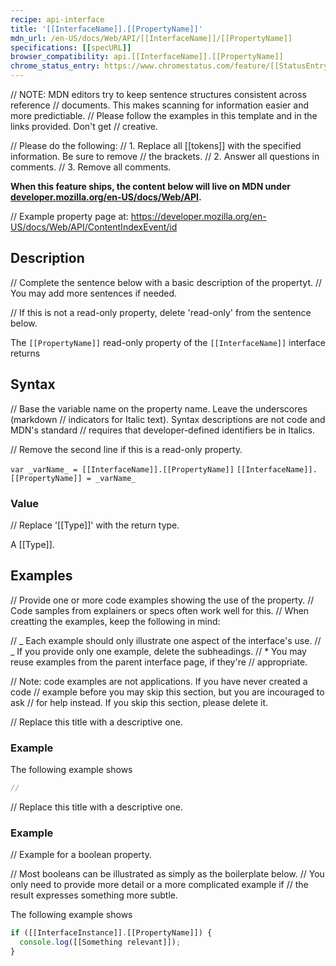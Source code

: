 ```yaml
---
recipe: api-interface
title: '[[InterfaceName]].[[PropertyName]]'
mdn_url: /en-US/docs/Web/API/[[InterfaceName]]/[[PropertyName]]
specifications: [[specURL]]
browser_compatibility: api.[[InterfaceName]].[[PropertyName]]
chrome_status_entry: https://www.chromestatus.com/feature/[[StatusEntryID]]
---
```


// NOTE: MDN editors try to keep sentence structures consistent across reference
// documents. This makes scanning for information easier and more predictiable.
// Please follow the examples in this template and in the links provided. Don't get
// creative.

// Please do the following:
// 1. Replace all [[tokens]] with the specified information. Be sure to remove
// the brackets.
// 2. Answer all questions in comments.
// 3. Remove all comments.

**When this feature ships, the content below will live on MDN under
[developer.mozilla.org/en-US/docs/Web/API](https://developer.mozilla.org/en-US/docs/Web/API).**

// Example property page at: https://developer.mozilla.org/en-US/docs/Web/API/ContentIndexEvent/id

## Description

// Complete the sentence below with a basic description of the propertyt.
// You may add more sentences if needed.

// If this is not a read-only property, delete 'read-only' from the sentence below.

The `[[PropertyName]]` read-only property of the `[[InterfaceName]]` interface returns

## Syntax

// Base the variable name on the property name. Leave the underscores (markdown
// indicators for Italic text). Syntax descriptions are not code and MDN's standard
// requires that developer-defined identifiers be in Italics.

// Remove the second line if this is a read-only property.

`var _varName_ = [[InterfaceName]].[[PropertyName]]`
`[[InterfaceName]].[[PropertyName]] = _varName_`

### Value

// Replace '[[Type]]' with the return type.

A [[Type]].

## Examples

// Provide one or more code examples showing the use of the property.
// Code samples from explainers or specs often work well for this.
// When creatting the examples, keep the following in mind:

// _ Each example should only illustrate one aspect of the interface's use.
// _ If you provide only one example, delete the subheadings.
// \* You may reuse examples from the parent interface page, if they're
// appropriate.

// Note: code examples are not applications. If you have never created a code
// example before you may skip this section, but you are incouraged to ask
// for help instead. If you skip this section, please delete it.

// Replace this title with a descriptive one.

### Example

The following example shows

```js
//
```

// Replace this title with a descriptive one.

### Example

// Example for a boolean property.

// Most booleans can be illustrated as simply as the boilerplate below.
// You only need to provide more detail or a more complicated example if
// the result expresses something more subtle.

The following example shows

```js
if ([[InterfaceInstance]].[[PropertyName]]) {
  console.log([[Something relevant]]);
}
```
